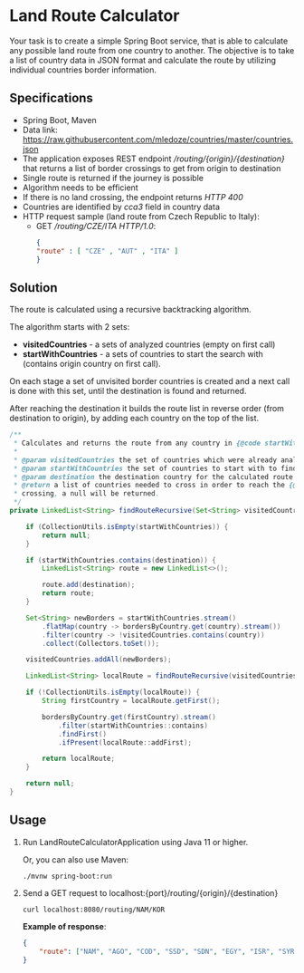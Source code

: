 # Land Route Calculator

Your task is to create a simple Spring Boot service, that is able to calculate any possible land
route from one country to another. The objective is to take a list of country data in JSON format
and calculate the route by utilizing individual countries border information.


## Specifications

* Spring Boot, Maven
* Data link: https://raw.githubusercontent.com/mledoze/countries/master/countries.json
* The application exposes REST endpoint */routing/{origin}/{destination}* that
  returns a list of border crossings to get from origin to destination
* Single route is returned if the journey is possible
* Algorithm needs to be efficient
* If there is no land crossing, the endpoint returns *HTTP 400*
* Countries are identified by *cca3* field in country data
* HTTP request sample (land route from Czech Republic to Italy):
    - GET */routing/CZE/ITA HTTP/1.0*:
      ```json
      {
      "route" : [ "CZE" , "AUT" , "ITA" ]
      }
      ```

## Solution

The route is calculated using a recursive backtracking algorithm.

The algorithm starts with 2 sets: 
- **visitedCountries** - a sets of analyzed countries (empty on first call)
- **startWithCountries** - a sets of countries to start the search with (contains origin country on first call).

On each stage a set of unvisited border countries is created and a next call is done with this set, until the 
destination is found and returned.

After reaching the destination it builds the route list in reverse order (from destination to origin), by adding each 
country on the top of the list. 


```java
/**
 * Calculates and returns the route from any country in {@code startWithCountries} to {@code destination}.
 *
 * @param visitedCountries the set of countries which were already analyzed.
 * @param startWithCountries the set of countries to start with to find a route to the {@code destination}
 * @param destination the destination country for the calculated route
 * @return a list of countries needed to cross in order to reach the {@code destination} country. If there is no land
 * crossing, a null will be returned.
 */
private LinkedList<String> findRouteRecursive(Set<String> visitedCountries, Set<String> startWithCountries, String destination) {

    if (CollectionUtils.isEmpty(startWithCountries)) {
        return null;
    }

    if (startWithCountries.contains(destination)) {
        LinkedList<String> route = new LinkedList<>();

        route.add(destination);
        return route;
    }

    Set<String> newBorders = startWithCountries.stream()
        .flatMap(country -> bordersByCountry.get(country).stream())
        .filter(country -> !visitedCountries.contains(country))
        .collect(Collectors.toSet());

    visitedCountries.addAll(newBorders);

    LinkedList<String> localRoute = findRouteRecursive(visitedCountries, newBorders, destination);

    if (!CollectionUtils.isEmpty(localRoute)) {
        String firstCountry = localRoute.getFirst();

        bordersByCountry.get(firstCountry).stream()
            .filter(startWithCountries::contains)
            .findFirst()
            .ifPresent(localRoute::addFirst);

        return localRoute;
    }

    return null;
}
```


## Usage

1. Run LandRouteCalculatorApplication using Java 11 or higher.

   Or, you can also use Maven:
   ```
   ./mvnw spring-boot:run
   ````

2. Send a GET request to localhost:{port}/routing/{origin}/{destination}
   ```
   curl localhost:8080/routing/NAM/KOR
   ```

   **Example of response**:
   ```json
   {
       "route": ["NAM", "AGO", "COD", "SSD", "SDN", "EGY", "ISR", "SYR", "TUR", "AZE", "RUS", "PRK", "KOR"]
   }
   ```